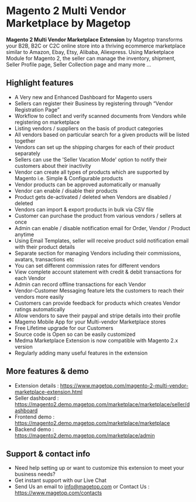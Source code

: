 # Magento 2 Multi Vendor Marketplace by Magetop

**Magento 2 Multi Vendor Marketplace Extension** by Magetop transforms your B2B, B2C or C2C online store into a thriving ecommerce marketplace similar to Amazon, Ebay, Etsy, Alibaba, Aliexpress. Using Marketplace Module for Magento 2, the seller can manage the inventory, shipment, Seller Profile page, Seller Collection page and many more ...

## Highlight features

- A Very new and Enhanced Dashboard for Magento users
- Sellers can register their Business by registering through “Vendor Registration Page”
- Workflow to collect and verify scanned documents from Vendors while registering on marketplace
- Listing vendors / suppliers on the basis of product categories
- All vendors based on particular search for a given products will be listed together
- Vendors can set up the shipping charges for each of their product separately
- Sellers can use the 'Seller Vacation Mode' option to notify their customers about their inactivity
- Vendor can create all types of products which are supported by Magento i.e. Simple & Configurable products
- Vendor products can be approved automatically or manually
- Vendor can enable / disable their products
- Product gets de-activated / deleted when Vendors are disabled / deleted
- Vendors can import & export products in bulk via CSV file
- Customer can purchase the product from various vendors / sellers at once
- Admin can enable / disable notification email for Order, Vendor / Product anytime
- Using Email Templates, seller will receive product sold notification email with their product details
- Separate section for managing Vendors including their commissions, avatars, transactions etc
- You can set different commission rates for different vendors
- View complete account statement with credit & debit transactions for each Vendor
- Admin can record offline transactions for each Vendor
- Vendor-Customer Messaging feature lets the customers to reach their vendors more easily
- Customers can provide feedback for products which creates Vendor ratings automatically
- Allow vendors to save their paypal and stripe details into their profile
- Magemo Mobile App for your Multi-vendor Marketplace stores
- Free Lifetime upgrade for our Customers
- Source code is Open so can be easily customized
- Medma Marketplace Extension is now compatible with Magento 2.x version
- Regularly adding many useful features in the extension

## More features & demo

- Extension details : https://www.magetop.com/magento-2-multi-vendor-marketplace-extension.html
- Seller dashboard : https://magento2.demo.magetop.com/marketplace/marketplace/seller/dashboard
- Frontend demo : https://magento2.demo.magetop.com/marketplace/marketplace
- Backend demo : https://magento2.demo.magetop.com/marketplace/admin

## Support & contact info

- Need help setting up or want to customize this extension to meet your business needs? 
- Get instant support with our Live Chat
- Send Us an email to info@magetop.com or Contact Us : https://www.magetop.com/contacts
